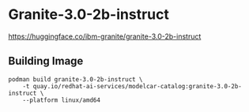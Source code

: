 # Granite-3.0-2b-instruct

https://huggingface.co/ibm-granite/granite-3.0-2b-instruct

## Building Image

```
podman build granite-3.0-2b-instruct \
    -t quay.io/redhat-ai-services/modelcar-catalog:granite-3.0-2b-instruct \
    --platform linux/amd64
```
